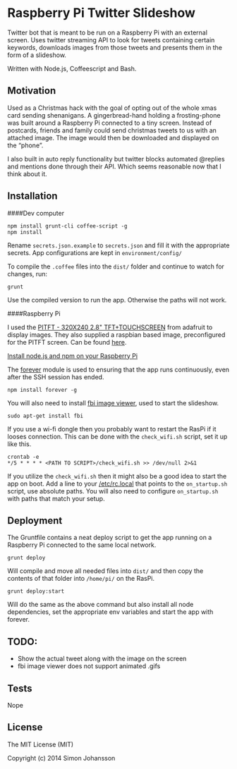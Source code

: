 # Raspberry Pi Twitter Slideshow

Twitter bot that is meant to be run on a Raspberry Pi with an external screen. Uses twitter streaming API to look for tweets containing certain keywords, downloads images from those tweets and presents them in the form of a slideshow.

Written with Node.js, Coffeescript and Bash.


## Motivation

Used as a Christmas hack with the goal of opting out of the whole xmas card sending shenanigans. A gingerbread-hand holding a frosting-phone was built around a Raspberry Pi connected to a tiny screen. Instead of postcards, friends and family could send christmas tweets to us with an attached image. The image would then be downloaded and displayed on the “phone”.

I also built in auto reply functionality but twitter blocks automated @replies and mentions done through their API. Which seems reasonable now that I think about it. 

## Installation

####Dev computer

	npm install grunt-cli coffee-script -g
	npm install

Rename `secrets.json.example` to `secrets.json` and fill it with the appropriate secrets. App configurations are kept in `environment/config/`

To compile the `.coffee` files into the `dist/` folder and continue to watch for changes, run:

	grunt 

Use the compiled version to run the app. Otherwise the paths will not work.


####Raspberry Pi

I used the [PITFT - 320X240 2.8" TFT+TOUCHSCREEN]( http://www.adafruit.com/product/1601) from adafruit to display images. They also supplied a raspbian based image, preconfigured for the PITFT screen. Can be found [here](https://learn.adafruit.com/adafruit-pitft-28-inch-resistive-touchscreen-display-raspberry-pi/easy-install).

[Install node.js and npm on your Raspberry Pi](http://joshondesign.com/2013/10/23/noderpi)

The [forever](https://github.com/nodejitsu/forever) module is used to ensuring that the app runs continuously, even after the SSH session has ended.	

	npm install forever -g
	
You will also need to install [fbi image viewer](http://manpages.ubuntu.com/manpages/utopic/man1/fbi.1.html), used to start the slideshow.

	sudo apt-get install fbi

If you use a wi-fi dongle then you probably want to restart the RasPi if it looses connection. This can be done with the `check_wifi.sh` script, set it up like this.
	

	crontab -e
	*/5 * * * * <PATH TO SCRIPT>/check_wifi.sh >> /dev/null 2>&1


If you utilize the `check_wifi.sh` then it might also be a good idea to start the app on boot. Add a line to your [/etc/rc.local]( http://www.raspberrypi.org/documentation/linux/usage/rc-local.md) that points to the `on_startup.sh` script, use absolute paths. You will also need to configure `on_startup.sh` with paths that match your setup.

## Deployment

The Gruntfile contains a neat deploy script to get the app running on a Raspberry Pi connected to the same local network.

	grunt deploy

Will compile and move all needed files into `dist/` and then copy the contents of that folder into `/home/pi/` on the RasPi.

	grunt deploy:start

Will do the same as the above command but also install all node dependencies, set the appropriate env variables and start the app with forever.


## TODO:

* Show the actual tweet along with the image on the screen
* fbi image viewer does not support animated .gifs

## Tests

Nope

## License

The MIT License (MIT)

Copyright (c) 2014 Simon Johansson
